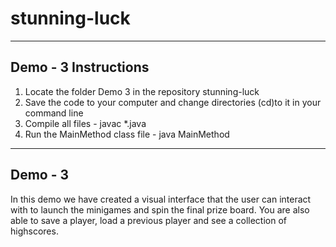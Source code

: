 # stunning-luck
---------------------
Demo - 3 Instructions
---------------------
1. Locate the folder Demo 3 in the repository stunning-luck
2. Save the code to your computer and change directories (cd)to it in your command line
3. Compile all files - javac *.java
4. Run the MainMethod class file - java MainMethod

--------
Demo - 3
--------
In this demo we have created a visual interface that the user can interact with to launch
the minigames and spin the final prize board. You are also able to save a player, load a previous player and see a collection of highscores.
